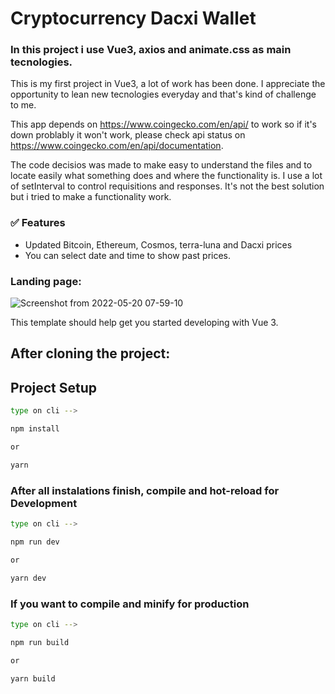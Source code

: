 # Cryptocurrency Dacxi Wallet

### In this project i use Vue3, axios and animate.css as main tecnologies.

This is my first project in Vue3, a lot of work has been done. I appreciate the opportunity to lean new tecnologies everyday and that's kind of challenge to me. 

This app depends on https://www.coingecko.com/en/api/ to work so if it's down problably it won't work, please check api status on https://www.coingecko.com/en/api/documentation.

The code decisios was made to make easy to understand the files and to locate easily what something does and where the functionality is.
I use a lot of setInterval to control requisitions and responses. It's not the best solution but i tried to make a functionality work.

### ✅ Features

- Updated Bitcoin, Ethereum, Cosmos, terra-luna and Dacxi prices
- You can select date and time to show past prices.

### Landing page:
 
![Screenshot from 2022-05-20 07-59-10](https://user-images.githubusercontent.com/90461911/169515559-176f48f9-e228-43cf-a13b-1eab90767158.png)

This template should help get you started developing with Vue 3.

## After cloning the project:
## Project Setup

```sh
type on cli -->

npm install

or

yarn
```

### After all instalations finish, compile and hot-reload for Development

```sh
type on cli --> 

npm run dev

or 

yarn dev
```

### If you want to compile and minify for production

```sh
type on cli --> 

npm run build

or

yarn build
```
